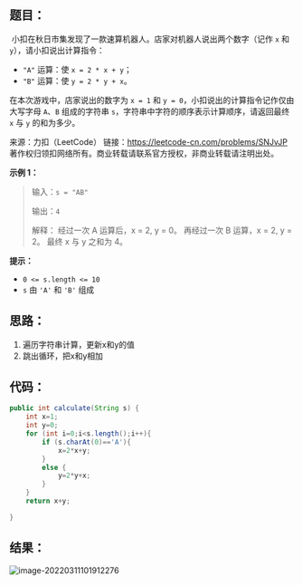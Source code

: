 ## 题目：

​	小扣在秋日市集发现了一款速算机器人。店家对机器人说出两个数字（记作 `x` 和 `y`），请小扣说出计算指令：

- `"A"` 运算：使 `x = 2 * x + y`；
- `"B"` 运算：使 `y = 2 * y + x`。

在本次游戏中，店家说出的数字为 `x = 1` 和 `y = 0`，小扣说出的计算指令记作仅由大写字母 `A`、`B` 组成的字符串 `s`，字符串中字符的顺序表示计算顺序，请返回最终 `x` 与 `y` 的和为多少。



来源：力扣（LeetCode） 链接：https://leetcode-cn.com/problems/SNJvJP 著作权归领扣网络所有。商业转载请联系官方授权，非商业转载请注明出处。

<!--more-->

**示例 1：**

>输入：`s = "AB"`
>
>输出：`4`
>
>解释：
>经过一次 A 运算后，x = 2, y = 0。
>再经过一次 B 运算，x = 2, y = 2。
>最终 x 与 y 之和为 4。

**提示：**

- `0 <= s.length <= 10`
- `s` 由 `'A'` 和 `'B'` 组成

## 思路：

1. 遍历字符串计算，更新x和y的值
2. 跳出循环，把x和y相加

## 代码：

```java
public int calculate(String s) {
    int x=1;
    int y=0;
    for (int i=0;i<s.length();i++){
        if (s.charAt(0)=='A'){
            x=2*x+y;
        }
        else {
            y=2*y+x;
        }
    }
    return x+y;

}
```

## 结果：

![image-20220311101912276](https://gitee.com/misteryliu/typora/raw/master/image/image-20220311101912276.png)